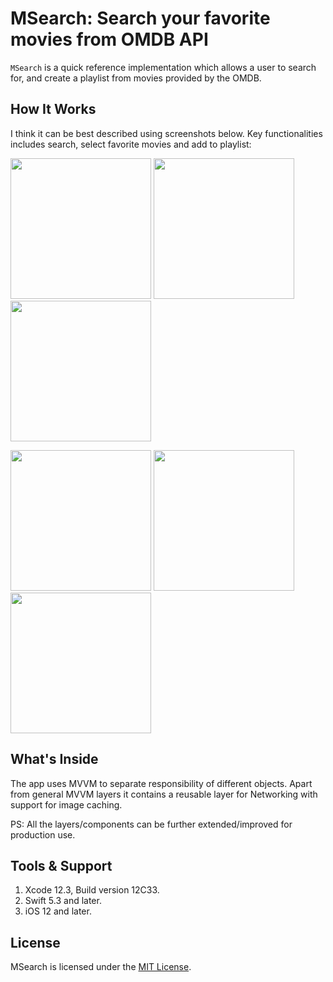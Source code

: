 MSearch: Search your favorite movies from OMDB API
======================================

```MSearch``` is a quick reference implementation which allows a user to search for, and create a playlist from movies provided by the OMDB.

## How It Works
I think it can be best described using screenshots below. Key functionalities includes search, select favorite movies and add to playlist:
<p float="left">
  <img src="MSearch/Resources/Screenshots/Empty.PNG" width = 225>
  <img src="MSearch/Resources/Screenshots/Search.PNG" width = 225>
  <img src="MSearch/Resources/Screenshots/Select.PNG" width = 225>
</p>

<p float="left">
<img src="MSearch/Resources/Screenshots/AddToPlaylist.PNG" width = 225>
<img src="MSearch/Resources/Screenshots/Playlist.PNG" width = 225>
<img src="MSearch/Resources/Screenshots/Offline.PNG" width = 225>
</p>

## What's Inside
The app uses MVVM to separate responsibility of different objects. Apart from general MVVM layers it contains a reusable layer for Networking with support for image caching.</p>
PS: All the layers/components can be further extended/improved for production use.


## Tools & Support
1.  Xcode 12.3, Build version 12C33.
2.  Swift 5.3 and later.
3.  iOS 12 and later.

## License
MSearch is licensed under the [MIT License](LICENSE.md).
